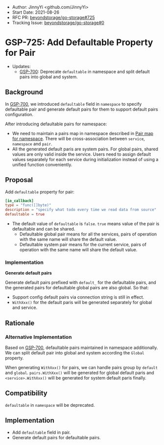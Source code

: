 - Author: JinnyYi <github.com/JinnyYi>
- Start Date: 2021-08-26
- RFC PR: [beyondstorage/go-storage#725](https://github.com/beyondstorage/go-storage/issues/725)
- Tracking Issue: [beyondstorage/go-storage#0](https://github.com/beyondstorage/go-storage/issues/0)

# GSP-725: Add Defaultable Property for Pair

- Updates:
  - [GSP-700]: Deprecate `defaultable` in namespace and split default pairs into global and system.

## Background

In [GSP-700], we introduced `defaultable` field in `namespace` to specify defaultable pair and generate default pairs for them to support default pairs configuration.

After introducing defaultable pairs for namespace:
- We need to maintain a pairs map in namespace described in [Pair map for namespace](https://github.com/beyondstorage/go-storage/issues/711). There will be cross-association between `service`, `namespace` and `pair`.
- All the generated default paris are system pairs. For global pairs, shared values are only valid inside the service. Users need to assign default values separately for each service during initialization instead of using a unified function conveniently.

## Proposal

Add `defaultable` property for pair:

```toml
[io_callback]
type = "func([]byte)"
description = "specify what todo every time we read data from source"
defaultable = true
```

- The default value of `defaultable` is `false`. `true` means value of the pair is defaultable and can be shared.
  - Defaultable global pair means for all the services, pairs of operation with the same name will share the default value.
  - Defaultable system pair means for the current service, pairs of operation with the same name will share the default value.

### Implementation

**Generate default pairs**

Generate default pairs prefixed with `default_` for the defaultable pairs, and the generated pairs for defaultable global pairs are also global. So that:
- Support config default pairs via connection string is still in effect.
- `WithXxx()` for the default paris will be generated separately for global and service.

## Rationale

### Alternative Implementation

Based on [GSP-700], defaultable pairs maintained in namespace additionally. We can split default pair into global and system according the `Global` property.

When generating `WithXxx()` for pairs, we can handle pairs group by `default` and `global`. `pairs.WithXxx()` will be generated for global default paris and `<service>.WithXxx()` will be generated for system default paris finally. 

## Compatibility

`defaultable` in `namespace` will be deprecated.

## Implementation

- Add `defaultable` field in pair.
- Generate default pairs for defaultable pairs.

[GSP-700]: ./700-config-features-and-defaultpairs-via-connection-string.md
